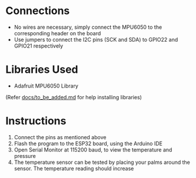 
# Connections

- No wires are necessary, simply connect the MPU6050 to the corresponding header on the board
- Use jumpers to connect the I2C pins (SCK and SDA) to GPIO22 and GPIO21 respectively

# Libraries Used

- Adafruit MPU6050 Library

(Refer [docs/to_be_added.md]() for help installing libraries)

# Instructions

1. Connect the pins as mentioned above
2. Flash the program to the ESP32 board, using the Arduino IDE
3. Open Serial Monitor at 115200 baud, to view the temperature and pressure
4. The temperature sensor can be tested by placing your palms around the sensor.
    The temperature reading should increase
